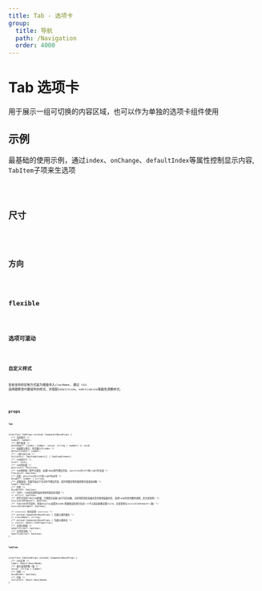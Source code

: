 ```yaml
---
title: Tab - 选项卡
group:
  title: 导航
  path: /Navigation
  order: 4000
---
```


# Tab 选项卡

用于展示一组可切换的内容区域，也可以作为单独的选项卡组件使用

## 示例

最基础的使用示例，通过`index`、`onChange`、`defaultIndex`等属性控制显示内容, `TabItem`子项来生选项

<code src="./demo.tsx" />

## 尺寸

<code src="./size.tsx" />

## 方向

<code src="./position.tsx" />

## flexible

<code src="./flexible.tsx" />

## 选项可滚动

<code src="./scrollable.tsx" />

## 自定义样式

目前支持的定制方式是为根级传入`className`, 通过 css 选择器更改内置组件的样式，并搭配`noSplitLine`、`noActiveLine`等属性调整样式。

<code src="./coustom-style.tsx" />

## props

**`Tab`**

```tsx | pure
interface TabProps extends ComponentBaseProps {
  /** 当前索引 */
  index?: number;
  /** 索引改变 */
  onChange?: (index: number, value: string | number) => void;
  /** 初始默认索引，优先级小于index */
  defaultIndex?: number;
  /** 一组TabItem */
  children?: TabItemElement[] | TabItemElement;
  /** tab的尺寸 */
  size?: Size;
  /** tab的位置 */
  position?: Position;
  /** tab项的每一项平分宽度，如果tab过多不建议开启, position为left和right时无效 */
  flexible?: boolean;
  /** 高度，position为left和right时必传 */
  height?: number | string;
  /** 无限滚动，页面内容过于复杂时不建议开启，因为需要复制页面帮助完成滚动动画 */
  loop?: boolean;
  /** 禁用 */
  disabled?: boolean;
  /** TODO: tab会在即将滚动消失时固定到顶部 */
  // affix?: boolean;
  /** 将不可见的TabItem卸载，只保留空容器(由于存在动画，当前项的前后容器总是会保持装载状态, 启用loop时会有额外规则，见注意事项) */
  invisibleUnmount?: boolean;
  /** TabItem不可见时，将其display设置为node(需要保证每项只包含一个子元素且能够设置style，注意事项与invisibleUnmount一致) */
  invisibleHidden?: boolean;

  /* ======== 样式定制 ======== */
  /** extend ComponentBaseProps | 包裹元素的类名 */
  // className?: string;
  /** extend ComponentBaseProps | 包裹元素样式 */
  // style?: React.CSSProperties;
  /** 关闭分割线 */
  noSplitLine?: boolean;
  /** 关闭活动线 */
  noActiveLine?: boolean;
}
```

**`TabItem`**

```tsx | pure
interface TabItemProps extends ComponentBaseProps {
  /** tab文本 */
  label: React.ReactNode;
  /** 表示该项的唯一值 */
  value: string | number;
  /** 禁用 */
  disabled?: boolean;
  /** 内容 */
  children?: React.ReactNode;
}
```
